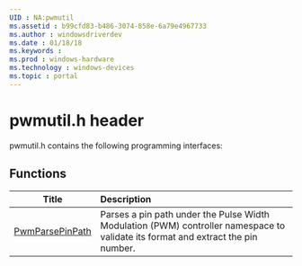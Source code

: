 ```yaml
---
UID : NA:pwmutil
ms.assetid : b99cfd83-b486-3074-858e-6a79e4967733
ms.author : windowsdriverdev
ms.date : 01/18/18
ms.keywords : 
ms.prod : windows-hardware
ms.technology : windows-devices
ms.topic : portal
---
```


# pwmutil.h header



pwmutil.h contains the following programming interfaces:





## Functions
| Title | Description |
| ---- |:---- |
| [PwmParsePinPath](nf-pwmutil-pwmparsepinpath.md) | Parses a pin path under the Pulse Width Modulation (PWM) controller namespace to validate its format and extract the pin number. |